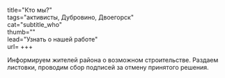 title="Кто мы?"  
tags="активисты, Дубровино, Двоегорск"  
cat="subtitle_who"  
thumb=""  
lead="Узнать о нашей работе"   
url=
+++

Информируем жителей района о возможном строительстве. Раздаем листовки, проводим сбор подписей за отмену принятого решения.
